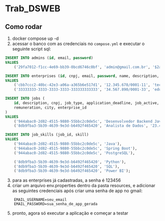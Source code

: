 # Trab_DSWEB

## Como rodar
1. docker compose up -d
2. acessar o banco com as credenciais no `compose.yml` e executar o seguinte script sql:
```sql
INSERT INTO admins (id, email, password)
VALUES
    ('29fa7012-f1cc-4e69-bb39-0bcd6746c0bf', 'admin@gmail.com.br', '$2a$10$G2pjfn.SXujLsFxZ7YgEkO39tBLMyoZ7x7UHU5Y9vdOFcLuN9y6XO');

INSERT INTO enterprises (id, cnpj, email, password, name, description, city)
VALUES
    ('cbb7ccc2-40bc-42e3-a06a-a365b6e517d1', '12.345.678/0001-11', 'techcorp@email.com', '$2a$10$OnDeI1PYjqEpIL9ffjP32ObJ8bBHAY8ywrWIPgErUCkbcCpGau1YO', 'Tech Corp', 'Empresa de tecnologia', 'São Paulo'),
    ('33333333-3333-3333-3333-333333333333', '34.567.890/0001-33', 'edusol@email.com', '$2a$10$OnDeI1PYjqEpIL9ffjP32ObJ8bBHAY8ywrWIPgErUCkbcCpGau1YO', 'Edu Solutions', 'Plataforma de ensino online', 'Curitiba');

INSERT INTO jobs (
    id, description, cnpj, job_type, application_deadline, job_active,
    remuneration, city, enterprise_id
)
VALUES
    ('944abac0-2d82-4515-9880-55bbc2c0de5c', 'Desenvolvedor Backend Java', '12.345.678/0001-11', 'FULL_TIME', '2025-07-30T23:59:59', true, 6000.00, 'São Paulo', 'cbb7ccc2-40bc-42e3-a06a-a365b6e517d1'),
    ('8db9fba3-5b39-4639-9e3d-b6492f465420', 'Analista de Dados', '23.456.789/0001-22', 'INTERNSHIP', '2025-08-15T23:59:59', true, 4500.00, 'Belo Horizonte', '4f8d2416-2a10-4518-b925-85563fddff2d');

INSERT INTO job_skills (job_id, skill)
VALUES
    ('944abac0-2d82-4515-9880-55bbc2c0de5c', 'Java'),
    ('944abac0-2d82-4515-9880-55bbc2c0de5c', 'Spring Boot'),
    ('944abac0-2d82-4515-9880-55bbc2c0de5c', 'PostgreSQL'),

    ('8db9fba3-5b39-4639-9e3d-b6492f465420', 'Python'),
    ('8db9fba3-5b39-4639-9e3d-b6492f465420', 'SQL'),
    ('8db9fba3-5b39-4639-9e3d-b6492f465420', 'Power BI');
```
3. para as enterprises já cadastradas, a senha é 123456
4. criar um arquivo env.properties dentro da pasta resources, e adicionar as seguintes credenciais após criar uma senha de app no gmail:
```
    EMAIL_USERNAME=seu_email
    EMAIL_PASSWORD=sua_senha_de_app_gerada
```
5. pronto, agora só executar a aplicação e começar a testar